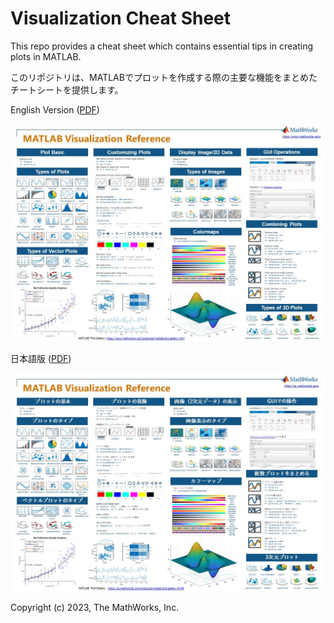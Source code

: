 # Visualization Cheat Sheet


​​This repo provides a cheat sheet which contains essential tips in creating plots in MATLAB.​ 

このリポジトリは、MATLABでプロットを作成する際の主要な機能をまとめたチートシートを提供します。


English Version ([PDF](PDF/One_Page_Slide_MATLAB_Visualization_Reference_EN.pdf))

![English Version](images/One_Page_Slide_MATLAB_Visualization_Reference_EN.jpg)


日本語版 ([PDF](PDF/One_Page_Slide_MATLAB_Visualization_Reference_JP.pdf))

![Japanese Version](images/One_Page_Slide_MATLAB_Visualization_Reference_JP.jpg)


Copyright (c) 2023, The MathWorks, Inc.
